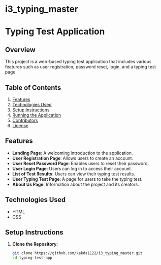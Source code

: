 # i3_typing_master
# Typing Test Application

## Overview

This project is a web-based typing test application that includes various features such as user registration, password reset, login, and a typing test page.

## Table of Contents

1. [Features](#features)
2. [Technologies Used](#technologies-used)
3. [Setup Instructions](#setup-instructions)
4. [Running the Application](#running-the-application)
5. [Contributors](#contributors)
6. [License](#license)

## Features

- **Landing Page**: A welcoming introduction to the application.
- **User Registration Page**: Allows users to create an account.
- **User Reset Password Page**: Enables users to reset their password.
- **User Login Page**: Users can log in to access their account.
- **List of Test Results**: Users can view their typing test results.
- **User Typing Test Page**: A page for users to take the typing test.
- **About Us Page**: Information about the project and its creators.

## Technologies Used

- HTML
- CSS

## Setup Instructions

1. **Clone the Repository**: 
   ```bash
   git clone https://github.com/kakda1122/i3_typing_master.git
   cd typing-test-app
